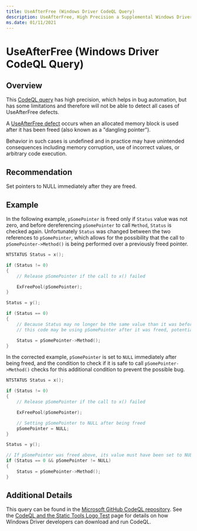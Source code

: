 ```yaml
---
title: UseAfterFree (Windows Driver CodeQL Query)
description: UseAfterFree, High Precision a Supplemental Windows Driver CodeQL Query
ms.date: 01/11/2021
---
```


# UseAfterFree (Windows Driver CodeQL Query)

## Overview

This [CodeQL query](./static-tools-and-codeql.md) has high precision, which helps in bug automation, but has some limitations and therefore will not be able to detect all cases of UseAfterFree defects.  

A [UseAfterFree defect](https://cwe.mitre.org/data/definitions/416.html) occurs when an allocated memory block is used after it has been freed (also known as a "dangling pointer").

Behavior in such cases is undefined and in practice may have unintended consequences including memory corruption, use of incorrect values, or arbitrary code execution.


## Recommendation

Set pointers to NULL immediately after they are freed.

## Example
In the following example, `pSomePointer` is freed only if `Status` value was not zero, and before dereferencing `pSomePointer` to call `Method`, `Status` is checked again.  Unfortunately `Status` was changed between the two references to `pSomePointer`, which allows for the possibility that the call to `pSomePointer->Method()` is being performed over a previously freed pointer.

```c
NTSTATUS Status = x();

if (Status != 0)
{
    // Release pSomePointer if the call to x() failed

    ExFreePool(pSomePointer);
}

Status = y();

if (Status == 0)
{
    // Because Status may no longer be the same value than it was before the pointer was released,
    // this code may be using pSomePointer after it was freed, potentially executing arbitrary code.

    Status = pSomePointer->Method();
}
```
In the corrected example, `pSomePointer` is set to `NULL` immediately after being freed, and the condition to check if it is safe to call `pSomePointer->Method()` checks for this additional condition to prevent the possible bug.


```c
NTSTATUS Status = x();

if (Status != 0)
{
    // Release pSomePointer if the call to x() failed

    ExFreePool(pSomePointer);

    // Setting pSomePointer to NULL after being freed
    pSomePointer = NULL;
}

Status = y();

// If pSomePointer was freed above, its value must have been set to NULL
if (Status == 0 && pSomePointer != NULL)
{
    Status = pSomePointer->Method();
}
```

## Additional Details

This query can be found in the [Microsoft GitHub CodeQL repository](https://github.com/microsoft/Windows-Driver-Developer-Supplemental-Tools).  See the [CodeQL and the Static Tools Logo Test](./static-tools-and-codeql.md) page for details on how Windows Driver developers can download and run CodeQL.
